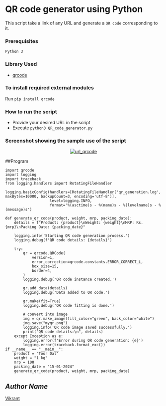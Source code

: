 # QR code generator using Python
This script take a link of any URL and generate a `QR code` corresponding to it.
### Prerequisites
`Python 3`
### Library Used
* [qrcode](https://github.com/lincolnloop/python-qrcode)

### To install required external modules
Run `pip install qrcode` 

### How to run the script
- Provide your desired URL in the script
- Execute `python3 QR_code_generator.py`

### Screenshot showing the sample use of the script
<p align="center">
  <a href="output 1.png"><img src="https://user-images.githubusercontent.com/85709371/151921721-132e76c1-1604-49ad-9234-1ef3cc9ac45b.png" alt="url_qrcode"></a>
</p>

##Program
```
import qrcode
import logging
import traceback
from logging.handlers import RotatingFileHandler

logging.basicConfig(handlers=[RotatingFileHandler('qr_generation.log', maxBytes=10000, backupCount=3, encoding='utf-8')],
                    level=logging.INFO,
                    format='%(asctime)s - %(name)s - %(levelname)s - %(message)s')

def generate_qr_code(product, weight, mrp, packing_date):
    details = f"Product: {product}\nWeight: {weight}\nMRP: Rs.{mrp}\nPacking Date: {packing_date}"

    logging.info('Starting QR code generation process.')
    logging.debug(f'QR code details: {details}')

    try:
        qr = qrcode.QRCode(
            version=1,
            error_correction=qrcode.constants.ERROR_CORRECT_L,
            box_size=15,
            border=4,
        )
        logging.debug('QR code instance created.')

        qr.add_data(details)
        logging.debug('Data added to QR code.')

        qr.make(fit=True)
        logging.debug('QR code fitting is done.')

        # convert into image
        img = qr.make_image(fill_color="green", back_color="white")
        img.save("myqr.png")
        logging.info('QR code image saved successfully.')
        print("QR code details:\n", details) 
    except Exception as e:
        logging.error(f'Error during QR code generation: {e}')
        logging.error(traceback.format_exc()) 
if __name__ == "__main__":
    product = "Toor Dal"
    weight = "1 kg"
    mrp = 100
    packing_date = "15-01-2024"
    generate_qr_code(product, weight, mrp, packing_date)

```


## *Author Name*
[Vikrant](https://github.com/vikrant-v28)
